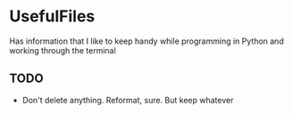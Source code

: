 # UsefulFiles

Has information that I like to keep handy while programming in Python and
working through the terminal

## TODO
 - Don't delete anything. Reformat, sure. But keep whatever

